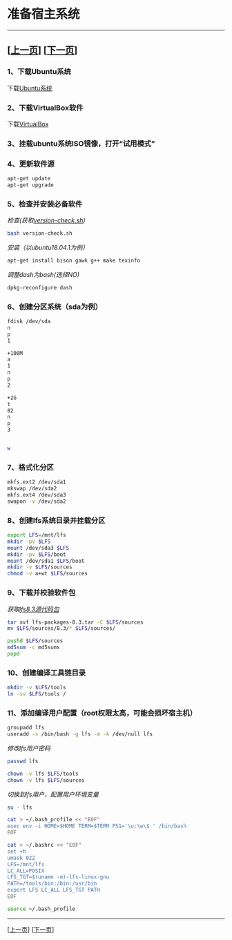 # 准备宿主系统
-----------------------------------------------------------
[[上一页](/README.md)] [[下一页](002-prepare-tmp-system.md)]
-----------------------------------------------------------
### 1、下载Ubuntu系统
下载[Ubuntu系统](https://www.ubuntu.com/download/desktop)
### 2、下载VirtualBox软件
下载[VirtualBox](https://www.virtualbox.org/)
### 3、挂载ubuntu系统ISO镜像，打开“试用模式”
### 4、更新软件源
```bash
apt-get update
apt-get upgrade
```
### 5、检查并安装必备软件
*检查(获取[version-check.sh](../Scripts/version-check.sh))*
```bash
bash version-check.sh
```
*安装（以ubuntu18.04.1为例）*
```bash
apt-get install bison gawk g++ make texinfo
```
*调整dash为bash(选择NO)*
```bash
dpkg-reconfigure dash
```
### 6、创建分区系统（sda为例）
```bash
fdisk /dev/sda
n
p
1

+100M
a
1
n
p
2

+2G
t
82
n
p
3


w
```
### 7、格式化分区
```bash
mkfs.ext2 /dev/sda1
mkswap /dev/sda2
mkfs.ext4 /dev/sda3
swapon -v /dev/sda2
```
### 8、创建lfs系统目录并挂载分区
```bash
export LFS=/mnt/lfs
mkdir -pv $LFS
mount /dev/sda3 $LFS
mkdir -pv $LFS/boot
mount /dev/sda1 $LFS/boot
mkdir -v $LFS/sources
chmod -v a+wt $LFS/sources
```
### 9、下载并校验软件包
*获取[lfs8.3源代码包](http://mirror.jaleco.com/lfs/pub/lfs/lfs-packages/lfs-packages-8.3.tar)*
```bash
tar xvf lfs-packages-8.3.tar -C $LFS/sources
mv $LFS/sources/8.3/* $LFS/sources/

pushd $LFS/sources
md5sum -c md5sums
popd
```
### 10、创建编译工具链目录
```bash
mkdir -v $LFS/tools
ln -sv $LFS/tools /
```
### 11、添加编译用户配置（root权限太高，可能会损坏宿主机）
```bash
groupadd lfs
useradd -s /bin/bash -g lfs -m -k /dev/null lfs
```
*修改lfs用户密码*
```bash
passwd lfs
```
```bash
chown -v lfs $LFS/tools
chown -v lfs $LFS/sources
```
*切换到lfs用户，配置用户环境变量*
```bash
su - lfs

cat > ~/.bash_profile << "EOF"
exec env -i HOME=$HOME TERM=$TERM PS1='\u:\w\$ ' /bin/bash
EOF

cat > ~/.bashrc << "EOF"
set +h
umask 022
LFS=/mnt/lfs
LC_ALL=POSIX
LFS_TGT=$(uname -m)-lfs-linux-gnu
PATH=/tools/bin:/bin:/usr/bin
export LFS LC_ALL LFS_TGT PATH
EOF

source ~/.bash_profile
```
-----------------------------------------------------------
[[上一页](/README.md)] [[下一页](002-prepare-tmp-system.md)]

